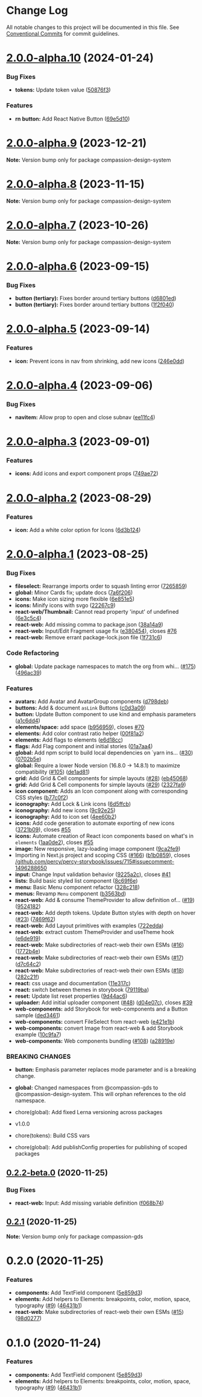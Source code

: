 # Change Log

All notable changes to this project will be documented in this file.
See [Conventional Commits](https://conventionalcommits.org) for commit guidelines.

# [2.0.0-alpha.10](https://github.com/compassion-global-experience/compassion-design-system/compare/v2.0.0-alpha.9...v2.0.0-alpha.10) (2024-01-24)

### Bug Fixes

- **tokens:** Update token value ([50876f3](https://github.com/compassion-global-experience/compassion-design-system/commit/50876f307404348037c5638263207a044fc3a537))

### Features

- **rn button:** Add React Native Button ([69e5d10](https://github.com/compassion-global-experience/compassion-design-system/commit/69e5d1046b872102e7c1e1d8c9dced4c4179ab62))

# [2.0.0-alpha.9](https://github.com/compassion-global-experience/compassion-design-system/compare/v2.0.0-alpha.8...v2.0.0-alpha.9) (2023-12-21)

**Note:** Version bump only for package compassion-design-system

# [2.0.0-alpha.8](https://github.com/compassion-global-experience/compassion-design-system/compare/v2.0.0-alpha.7...v2.0.0-alpha.8) (2023-11-15)

**Note:** Version bump only for package compassion-design-system

# [2.0.0-alpha.7](https://github.com/compassion-global-experience/compassion-design-system/compare/v2.0.0-alpha.6...v2.0.0-alpha.7) (2023-10-26)

**Note:** Version bump only for package compassion-design-system

# [2.0.0-alpha.6](https://github.com/compassion-global-experience/compassion-design-system/compare/v2.0.0-alpha.5...v2.0.0-alpha.6) (2023-09-15)

### Bug Fixes

- **button (tertiary):** Fixes border around tertiary buttons ([d6801ed](https://github.com/compassion-global-experience/compassion-design-system/commit/d6801ed2b00f4c3a9e28ca822c2c2724158e87ba))
- **button (tertiary):** Fixes border around tertiary buttons ([1f2f040](https://github.com/compassion-global-experience/compassion-design-system/commit/1f2f04043ed210c64795bf34a1a7b9a2c9363554))

# [2.0.0-alpha.5](https://github.com/compassion-global-experience/compassion-design-system/compare/v2.0.0-alpha.4...v2.0.0-alpha.5) (2023-09-14)

### Features

- **icon:** Prevent icons in nav from shrinking, add new icons ([246e0dd](https://github.com/compassion-global-experience/compassion-design-system/commit/246e0dd14412ffda35722b763bd521e4c47579ca))

# [2.0.0-alpha.4](https://github.com/compassion-global-experience/compassion-design-system/compare/v2.0.0-alpha.3...v2.0.0-alpha.4) (2023-09-06)

### Bug Fixes

- **navitem:** Allow prop to open and close subnav ([ee11fc4](https://github.com/compassion-global-experience/compassion-design-system/commit/ee11fc469e48d8a02b01b4ad5f42c84d30a58036))

# [2.0.0-alpha.3](https://github.com/compassion-global-experience/compassion-design-system/compare/v2.0.0-alpha.2...v2.0.0-alpha.3) (2023-09-01)

### Features

- **icons:** Add icons and export component props ([749ae72](https://github.com/compassion-global-experience/compassion-design-system/commit/749ae727408360b6b5221bc8cb64f6da9b27ad1b))

# [2.0.0-alpha.2](https://github.com/compassion-global-experience/compassion-design-system/compare/v2.0.0-alpha.1...v2.0.0-alpha.2) (2023-08-29)

### Features

- **icon:** Add a white color option for Icons ([6d3b124](https://github.com/compassion-global-experience/compassion-design-system/commit/6d3b1241fe8f4e38c38f8e029efd29dc1a7e7dbe))

# [2.0.0-alpha.1](https://github.com/compassion-global-experience/compassion-design-system/compare/v0.2.2-beta.0...v2.0.0-alpha.1) (2023-08-25)

### Bug Fixes

- **fileselect:** Rearrange imports order to squash linting error ([7265859](https://github.com/compassion-global-experience/compassion-design-system/commit/72658591209d854c64b692f3a744a60195865714))
- **global:** Minor Cards fix; update docs ([7a6f206](https://github.com/compassion-global-experience/compassion-design-system/commit/7a6f2069b2625c38f302cad27beaca22fe467b1a))
- **icons:** Make icon sizing more flexible ([6e851e5](https://github.com/compassion-global-experience/compassion-design-system/commit/6e851e528ce1917d34b9a29490146869efffce74))
- **icons:** Minify icons with svgo ([22267c9](https://github.com/compassion-global-experience/compassion-design-system/commit/22267c9adb5fd29a80324e1bb5d1bec796d69dbd))
- **react-web/Thumbnail:** Cannot read property 'input' of undefined ([6e3c5c4](https://github.com/compassion-global-experience/compassion-design-system/commit/6e3c5c4825eb10ae214100f7fa2c3906bf376886))
- **react-web:** Add missing comma to package.json ([38a14a9](https://github.com/compassion-global-experience/compassion-design-system/commit/38a14a9df224296602f675c07352dcb7f90c6ad1))
- **react-web:** Input/Edit Fragment usage fix ([e380454](https://github.com/compassion-global-experience/compassion-design-system/commit/e380454716cbf888785a79a8042687bb793f4509)), closes [#76](https://github.com/compassion-global-experience/compassion-design-system/issues/76)
- **react-web:** Remove errant package-lock.json file ([1f731c6](https://github.com/compassion-global-experience/compassion-design-system/commit/1f731c6952f44ec560a366d1d72d7deaea504aa5))

### Code Refactoring

- **global:** Update package namespaces to match the org from whi… ([#175](https://github.com/compassion-global-experience/compassion-design-system/issues/175)) ([496ac39](https://github.com/compassion-global-experience/compassion-design-system/commit/496ac39b36944bd55bb738b9b981a8ede26904ec))

### Features

- **avatars:** Add Avatar and AvatarGroup components ([d798deb](https://github.com/compassion-global-experience/compassion-design-system/commit/d798deb05ddbc99888094b4a1cecc7ceaf35a971))
- **buttons:** Add & document `asLink` Buttons ([c0d3a09](https://github.com/compassion-global-experience/compassion-design-system/commit/c0d3a090c0e0bea069214e4b1ce31a1ac4fc91c1))
- **button:** Update Button component to use kind and emphasis parameters ([a1c6dd4](https://github.com/compassion-global-experience/compassion-design-system/commit/a1c6dd40da996a034d0fef3789dbb7547d97a302))
- **elements/space:** add space ([b956959](https://github.com/compassion-global-experience/compassion-design-system/commit/b956959223df91b061cf300329a42c76b2d31d64)), closes [#70](https://github.com/compassion-global-experience/compassion-design-system/issues/70)
- **elements:** Add color contrast ratio helper ([00f81a2](https://github.com/compassion-global-experience/compassion-design-system/commit/00f81a26472a27c6e26fd85621777a24de6b4beb))
- **elements:** Add flags to elements ([e6d18cc](https://github.com/compassion-global-experience/compassion-design-system/commit/e6d18cc4ee58ad2110c6a5b30288c9e1d1412adc))
- **flags:** Add Flag component and initial stories ([01a7aa4](https://github.com/compassion-global-experience/compassion-design-system/commit/01a7aa447bf61412e5d820f293d9f768fe026b69))
- **global:** Add npm script to build local dependencies on `yarn ins… ([#30](https://github.com/compassion-global-experience/compassion-design-system/issues/30)) ([0702b5e](https://github.com/compassion-global-experience/compassion-design-system/commit/0702b5e7bc6c6c051ee7aa9bf4f3eb162df64dd6))
- **global:** Require a lower Node version (16.8.0 → 14.8.1) to maximize compatibility ([#105](https://github.com/compassion-global-experience/compassion-design-system/issues/105)) ([de1ad81](https://github.com/compassion-global-experience/compassion-design-system/commit/de1ad810b4f67ac3f61e977115eb7ac70ff176a5))
- **grid:** Add Grid & Cell components for simple layouts ([#28](https://github.com/compassion-global-experience/compassion-design-system/issues/28)) ([eb45068](https://github.com/compassion-global-experience/compassion-design-system/commit/eb45068c1c6841f5518563e2e8f80bc4fef5ca66))
- **grid:** Add Grid & Cell components for simple layouts ([#29](https://github.com/compassion-global-experience/compassion-design-system/issues/29)) ([2327fa9](https://github.com/compassion-global-experience/compassion-design-system/commit/2327fa9741e24763704bd09a67da1e6aa068ff98))
- **icon component:** Adds an Icon component along with corresponding CSS styles ([b77c0f2](https://github.com/compassion-global-experience/compassion-design-system/commit/b77c0f2d95830b7602841ff408dd68b02ee09fd2))
- **iconography:** Add Lock & Link icons ([6d5ffcb](https://github.com/compassion-global-experience/compassion-design-system/commit/6d5ffcbdcbc9e05c9081a3f7f8fa323604d89728))
- **iconography:** Add new icons ([9c92e25](https://github.com/compassion-global-experience/compassion-design-system/commit/9c92e254b9dce37f3cac25d2d7c7ba855053f94b))
- **iconography:** Add to icon set ([4ee60b2](https://github.com/compassion-global-experience/compassion-design-system/commit/4ee60b26453226ce2160a0437568be9f23e7ae03))
- **icons:** Add code generation to automate exporting of new icons ([3721b09](https://github.com/compassion-global-experience/compassion-design-system/commit/3721b09408a15586e46b085f8d3c149fc6325387)), closes [#55](https://github.com/compassion-global-experience/compassion-design-system/issues/55)
- **icons:** Automate creation of React icon components based on what's in `elements` ([1aa0de2](https://github.com/compassion-global-experience/compassion-design-system/commit/1aa0de21c26b6d84541034971ace0afef650ded2)), closes [#55](https://github.com/compassion-global-experience/compassion-design-system/issues/55)
- **image:** New responsive, lazy-loading image component ([9ca2fe9](https://github.com/compassion-global-experience/compassion-design-system/commit/9ca2fe9e71102fe7543eb31f20c60f9d5b8315d5))
- Importing in Next.js project and scoping CSS ([#166](https://github.com/compassion-global-experience/compassion-design-system/issues/166)) ([b1b0859](https://github.com/compassion-global-experience/compassion-design-system/commit/b1b085970e0b921b9850380d98095e0eb337d9ef)), closes [/github.com/percy/percy-storybook/issues/715#issuecomment-1496288650](https://github.com//github.com/percy/percy-storybook/issues/715/issues/issuecomment-1496288650)
- **input:** Change Input validation behavior ([9225a2c](https://github.com/compassion-global-experience/compassion-design-system/commit/9225a2c743651bf6fc93103030fb7bffa30f36f4)), closes [#41](https://github.com/compassion-global-experience/compassion-design-system/issues/41)
- **lists:** Build basic styled list component ([8c69f6e](https://github.com/compassion-global-experience/compassion-design-system/commit/8c69f6e5f99f3580d2f79ef26edf3f5e046d22b1))
- **menu:** Basic Menu component refactor ([328c218](https://github.com/compassion-global-experience/compassion-design-system/commit/328c2180dc43b56438c425be7d8ca14a0f1e88e6))
- **menus:** Revamp `Menu` component ([b3563bd](https://github.com/compassion-global-experience/compassion-design-system/commit/b3563bda2e17c0a560a31d08c330c4c0c5bdb6e5))
- **react-web:** Add & consume ThemeProvider to allow definition of… ([#19](https://github.com/compassion-global-experience/compassion-design-system/issues/19)) ([9524182](https://github.com/compassion-global-experience/compassion-design-system/commit/9524182d254081f69d9d5894353c7625b96cbbeb))
- **react-web:** Add depth tokens. Update Button styles with depth on hover ([#23](https://github.com/compassion-global-experience/compassion-design-system/issues/23)) ([7469f62](https://github.com/compassion-global-experience/compassion-design-system/commit/7469f62b871e06c8dbdd6fa24c7fa2eb3bea8712))
- **react-web:** Add Layout primitives with examples ([722edda](https://github.com/compassion-global-experience/compassion-design-system/commit/722edda2ff60f9fd51a8df69b0132930563aa8bc))
- **react-web:** extract custom ThemeProvider and useTheme hook ([e6de919](https://github.com/compassion-global-experience/compassion-design-system/commit/e6de919e109d96a19e69139d28c3092f5cbc0b65))
- **react-web:** Make subdirectories of react-web their own ESMs ([#16](https://github.com/compassion-global-experience/compassion-design-system/issues/16)) ([1772b4e](https://github.com/compassion-global-experience/compassion-design-system/commit/1772b4e86aec3165e87dba7859cade3fadd769a1))
- **react-web:** Make subdirectories of react-web their own ESMs ([#17](https://github.com/compassion-global-experience/compassion-design-system/issues/17)) ([d7c64c2](https://github.com/compassion-global-experience/compassion-design-system/commit/d7c64c2479b557c2fae3846729ba4b9b63ccfe76))
- **react-web:** Make subdirectories of react-web their own ESMs ([#18](https://github.com/compassion-global-experience/compassion-design-system/issues/18)) ([282c21f](https://github.com/compassion-global-experience/compassion-design-system/commit/282c21f4a9a83f2f9fa1ea08a47a40c52b413971))
- **react:** css usage and documentation ([11e317c](https://github.com/compassion-global-experience/compassion-design-system/commit/11e317cca4ecdaa385e86d3a5571d7dca554685d))
- **react:** switch between themes in storybook ([79119ba](https://github.com/compassion-global-experience/compassion-design-system/commit/79119ba48ed3410eaebe9a91ccd076b05c2580c1))
- **reset:** Update list reset properties ([9d44ac6](https://github.com/compassion-global-experience/compassion-design-system/commit/9d44ac62728212515cb513bdaf66794bbd963ae5))
- **uploader:** Add initial uploader component ([#48](https://github.com/compassion-global-experience/compassion-design-system/issues/48)) ([d04e07c](https://github.com/compassion-global-experience/compassion-design-system/commit/d04e07cae952bdc2c3bae0a4025de6274fdb671a)), closes [#39](https://github.com/compassion-global-experience/compassion-design-system/issues/39)
- **web-components:** add Storybook for web-components and a Button sample ([ded3461](https://github.com/compassion-global-experience/compassion-design-system/commit/ded3461dda2794159d594aa6ba86ea7c1bf20280))
- **web-components:** convert FileSelect from react-web ([e421e1b](https://github.com/compassion-global-experience/compassion-design-system/commit/e421e1b05dbf56038b5cb37d3bbe50566f812b29))
- **web-components:** convert Image from react-web & add Storybook example ([10c9fa7](https://github.com/compassion-global-experience/compassion-design-system/commit/10c9fa770d49fe1d1c650368445f7046ccf58f85))
- **web-components:** Web components bundling ([#108](https://github.com/compassion-global-experience/compassion-design-system/issues/108)) ([a28919e](https://github.com/compassion-global-experience/compassion-design-system/commit/a28919e0287f78e733ff3a7840fe54594e5336ef))

### BREAKING CHANGES

- **button:** Emphasis parameter replaces mode parameter and is a breaking change.
- **global:** Changed namespaces from @compassion-gds to @compassion-design-system. This will
  orphan references to the old namespace.

- chore(global): Add fixed Lerna versioning across packages

- v1.0.0

- chore(tokens): Build CSS vars

- chore(global): Add publishConfig properties for publishing of scoped packages

## [0.2.2-beta.0](https://github.com/compassion-gds/compassion-gds/compare/v0.2.1...v0.2.2-beta.0) (2020-11-25)

### Bug Fixes

- **react-web:** Input: Add missing variable definition ([f068b74](https://github.com/compassion-gds/compassion-gds/commit/f068b744219df1bc4c327b08ddd3630fd3bc7341))

## [0.2.1](https://github.com/compassion-gds/compassion-gds/compare/v0.2.0...v0.2.1) (2020-11-25)

**Note:** Version bump only for package compassion-gds

# 0.2.0 (2020-11-25)

### Features

- **components:** Add TextField component ([5e859d3](https://github.com/compassion-gds/compassion-gds/commit/5e859d358b533f7907a4ae0ddeaefeec614e2a86))
- **elements:** Add helpers to Elements: breakpoints, color, motion, space, typography ([#9](https://github.com/compassion-gds/compassion-gds/issues/9)) ([46431b1](https://github.com/compassion-gds/compassion-gds/commit/46431b1c2f124b6cccfd26bb91f2271772717163))
- **react-web:** Make subdirectories of react-web their own ESMs ([#15](https://github.com/compassion-gds/compassion-gds/issues/15)) ([98d0277](https://github.com/compassion-gds/compassion-gds/commit/98d0277e49b722288d98ae5fff50d138fbdd531f))

# 0.1.0 (2020-11-24)

### Features

- **components:** Add TextField component ([5e859d3](https://github.com/compassion-gds/compassion-gds/commit/5e859d358b533f7907a4ae0ddeaefeec614e2a86))
- **elements:** Add helpers to Elements: breakpoints, color, motion, space, typography ([#9](https://github.com/compassion-gds/compassion-gds/issues/9)) ([46431b1](https://github.com/compassion-gds/compassion-gds/commit/46431b1c2f124b6cccfd26bb91f2271772717163))
